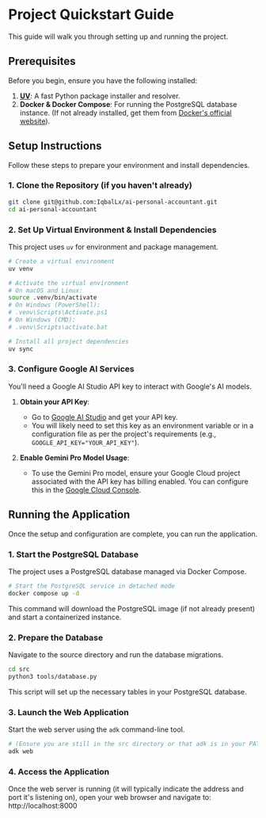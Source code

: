 # Project Quickstart Guide

This guide will walk you through setting up and running the project.

## Prerequisites

Before you begin, ensure you have the following installed:

1.  **[UV](https://astral.sh/uv)**: A fast Python package installer and resolver.
2.  **Docker & Docker Compose**: For running the PostgreSQL database instance. (If not already installed, get them from [Docker's official website](https://www.docker.com/get-started)).

## Setup Instructions

Follow these steps to prepare your environment and install dependencies.

### 1. Clone the Repository (if you haven't already)

```bash
git clone git@github.com:IqbalLx/ai-personal-accountant.git
cd ai-personal-accountant
```

### 2\. Set Up Virtual Environment & Install Dependencies

This project uses `uv` for environment and package management.

```bash
# Create a virtual environment
uv venv

# Activate the virtual environment
# On macOS and Linux:
source .venv/bin/activate
# On Windows (PowerShell):
# .venv\Scripts\Activate.ps1
# On Windows (CMD):
# .venv\Scripts\activate.bat

# Install all project dependencies
uv sync
```

### 3\. Configure Google AI Services

You'll need a Google AI Studio API key to interact with Google's AI models.

1.  **Obtain your API Key**:

    - Go to [Google AI Studio](https://aistudio.google.com) and get your API key.
    - You will likely need to set this key as an environment variable or in a configuration file as per the project's requirements (e.g., `GOOGLE_API_KEY="YOUR_API_KEY"`).

2.  **Enable Gemini Pro Model Usage**:

    - To use the Gemini Pro model, ensure your Google Cloud project associated with the API key has billing enabled. You can configure this in the [Google Cloud Console](https://console.cloud.google.com/).

## Running the Application

Once the setup and configuration are complete, you can run the application.

### 1\. Start the PostgreSQL Database

The project uses a PostgreSQL database managed via Docker Compose.

```bash
# Start the PostgreSQL service in detached mode
docker compose up -d
```

This command will download the PostgreSQL image (if not already present) and start a containerized instance.

### 2\. Prepare the Database

Navigate to the source directory and run the database migrations.

```bash
cd src
python3 tools/database.py
```

This script will set up the necessary tables in your PostgreSQL database.

### 3\. Launch the Web Application

Start the web server using the `adk` command-line tool.

```bash
# (Ensure you are still in the src directory or that adk is in your PATH)
adk web
```

### 4\. Access the Application

Once the web server is running (it will typically indicate the address and port it's listening on), open your web browser and navigate to: http://localhost:8000
